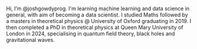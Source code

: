 Hi, I’m @joshgowdyprog. I'm learning machine learning and data science in general, with aim of becoming a data scientist. 
I studied Maths followed by a masters in theoretical physics @ University of Oxford graduating in 2019. 
I then completed a PhD in theoretical physics at Queen Mary University of London in 2024, specialising in quantum field theory, black holes and gravitational waves.

<!---
joshgowdyprog/joshgowdyprog is a ✨ special ✨ repository because its `README.md` (this file) appears on your GitHub profile.
You can click the Preview link to take a look at your changes.
--->
